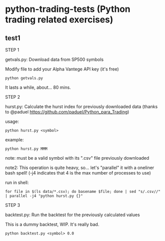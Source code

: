 # python-trading-tests (Python trading related exercises)
## test1
STEP 1

getvals.py: Download data from SP500 symbols

Modify file to add your Alpha Vantege API key (it's free)

```
python getvals.py
```
It lasts a while, about... 80 mins.

STEP 2

hurst.py: Calculate the hurst index for previously downloaded data (thanks to @paduel https://github.com/paduel/Python_para_Trading)

usage:
```
python hurst.py <symbol>
```
example:
```
python hurst.py MMM
```
note:
 <symbol> must be a valid symbol with its ".csv" file previously downloaded

note2:
 This operation is quite heavy, so... let's "parallel" it with a oneliner bash spell! (-j4 indicates that 4 is the max number of processes to use)

run in shell:
```
for file in $(ls data/*.csv); do basename $file; done | sed "s/.csv//" | parallel -j4 "python hurst.py {}"
```

STEP 3

backtest.py: Run the backtest for the previously calculated values

This is a dummy backtest, WIP. It's really bad.

```
python backtest.py <symbol> 0.0
```
